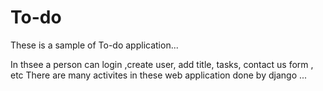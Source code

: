 # To-do
These is a sample of To-do application...

In thsee a person can login ,create user, add title, tasks, contact us form , etc 
There are many activites in these web application done by django
...
